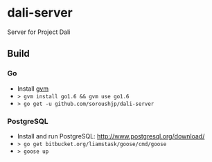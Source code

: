 # dali-server

Server for Project Dali


## Build

### Go

- Install [gvm](https://github.com/moovweb/gvm)
- `> gvm install go1.6 && gvm use go1.6`
- `> go get -u github.com/soroushjp/dali-server`

### PostgreSQL

- Install and run PostgreSQL: http://www.postgresql.org/download/
- `> go get bitbucket.org/liamstask/goose/cmd/goose`
- `> goose up`

